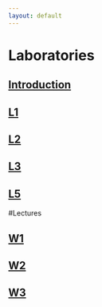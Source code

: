 ```yaml
---
layout: default
---
```



# Laboratories
## [Introduction](/static/introduction.pdf)
## [L1](https://github.com/Large-scale-data-processing/l1-2019-base)
## [L2](https://github.com/Large-scale-data-processing/l2-2019-base)
## [L3](https://github.com/Large-scale-data-processing/l3-2019-base)
## [L5](https://github.com/Large-scale-data-processing/l4-2019-base)

#Lectures
## [W1](/static/w1.pdf)
## [W2](/static/w2.pdf)
## [W3](/static/w3.pdf)